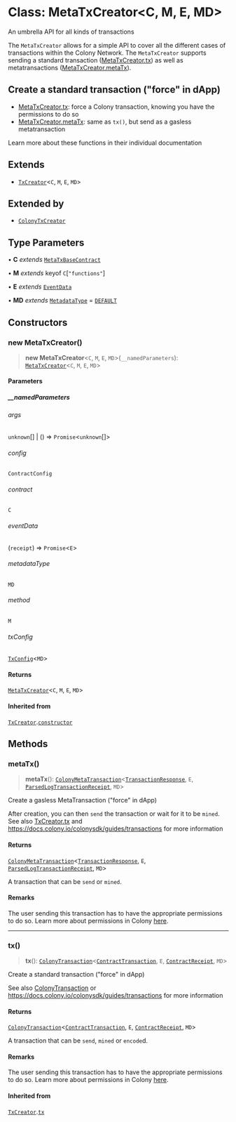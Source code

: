 # Class: MetaTxCreator\<C, M, E, MD\>

An umbrella API for all kinds of transactions

The `MetaTxCreator` allows for a simple API to cover all the different cases of transactions within the Colony Network. The `MetaTxCreator` supports sending a standard transaction ([MetaTxCreator.tx](MetaTxCreator.md#tx)) as well as metatransactions ([MetaTxCreator.metaTx](MetaTxCreator.md#metatx)).

## Create a standard transaction ("force" in dApp)

- [MetaTxCreator.tx](MetaTxCreator.md#tx): force a Colony transaction, knowing you have the permissions to do so
- [MetaTxCreator.metaTx](MetaTxCreator.md#metatx): same as `tx()`, but send as a gasless metatransaction

Learn more about these functions in their individual documentation

## Extends

- [`TxCreator`](TxCreator.md)\<`C`, `M`, `E`, `MD`\>

## Extended by

- [`ColonyTxCreator`](ColonyTxCreator.md)

## Type Parameters

• **C** *extends* [`MetaTxBaseContract`](../interfaces/MetaTxBaseContract.md)

• **M** *extends* keyof `C`\[`"functions"`\]

• **E** *extends* [`EventData`](../interfaces/EventData.md)

• **MD** *extends* [`MetadataType`](../enumerations/MetadataType.md) = [`DEFAULT`](../enumerations/MetadataType.md#default)

## Constructors

### new MetaTxCreator()

> **new MetaTxCreator**\<`C`, `M`, `E`, `MD`\>(`__namedParameters`): [`MetaTxCreator`](MetaTxCreator.md)\<`C`, `M`, `E`, `MD`\>

#### Parameters

##### \_\_namedParameters

###### args

`unknown`[] \| () => `Promise`\<`unknown`[]\>

###### config

`ContractConfig`

###### contract

`C`

###### eventData

(`receipt`) => `Promise`\<`E`\>

###### metadataType

`MD`

###### method

`M`

###### txConfig

[`TxConfig`](../interfaces/TxConfig.md)\<`MD`\>

#### Returns

[`MetaTxCreator`](MetaTxCreator.md)\<`C`, `M`, `E`, `MD`\>

#### Inherited from

[`TxCreator`](TxCreator.md).[`constructor`](TxCreator.md#constructors)

## Methods

### metaTx()

> **metaTx**(): [`ColonyMetaTransaction`](../interfaces/ColonyMetaTransaction.md)\<[`TransactionResponse`](../interfaces/TransactionResponse.md), `E`, [`ParsedLogTransactionReceipt`](../interfaces/ParsedLogTransactionReceipt.md), `MD`\>

Create a gasless MetaTransaction ("force" in dApp)

After creation, you can then `send` the transaction or wait for it to be `mined`.
See also [TxCreator.tx](TxCreator.md#tx) and https://docs.colony.io/colonysdk/guides/transactions for more information

#### Returns

[`ColonyMetaTransaction`](../interfaces/ColonyMetaTransaction.md)\<[`TransactionResponse`](../interfaces/TransactionResponse.md), `E`, [`ParsedLogTransactionReceipt`](../interfaces/ParsedLogTransactionReceipt.md), `MD`\>

A transaction that can be `send` or `mined`.

#### Remarks

The user sending this transaction has to have the appropriate permissions to do so. Learn more about permissions in Colony [here](/develop/dev-learning/permissions).

***

### tx()

> **tx**(): [`ColonyTransaction`](../interfaces/ColonyTransaction.md)\<[`ContractTransaction`](../interfaces/ContractTransaction.md), `E`, [`ContractReceipt`](../interfaces/ContractReceipt.md), `MD`\>

Create a standard transaction ("force" in dApp)

See also [ColonyTransaction](../interfaces/ColonyTransaction.md) or https://docs.colony.io/colonysdk/guides/transactions for more information

#### Returns

[`ColonyTransaction`](../interfaces/ColonyTransaction.md)\<[`ContractTransaction`](../interfaces/ContractTransaction.md), `E`, [`ContractReceipt`](../interfaces/ContractReceipt.md), `MD`\>

A transaction that can be `send`, `mined` or `encode`d.

#### Remarks

The user sending this transaction has to have the appropriate permissions to do so. Learn more about permissions in Colony [here](/develop/dev-learning/permissions).

#### Inherited from

[`TxCreator`](TxCreator.md).[`tx`](TxCreator.md#tx)

